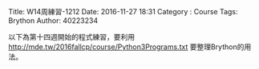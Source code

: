 Title:  W14周練習-1212
Date: 2016-11-27 18:31
Category : Course
Tags: Brython
Author: 40223234

以下為第十四週開始的程式練習，要利用<a href="http://mde.tw/2016fallcp/course/Python3Programs.txt">http://mde.tw/2016fallcp/course/Python3Programs.txt</a> 要整理Brython的用法。

<!-- PELICAN_END_SUMMARY -->

<!-- 導入 Brython 標準程式庫 -->

<script type="text/javascript" 
    src="https://cdn.rawgit.com/brython-dev/brython/master/www/src/brython_dist.js">
</script>

<!-- 啟動 Brython -->
<script>
window.onload=function(){
brython(1);
}           
</script>

<!-- 以下實際利用  Brython 畫圖 -->
<div id="ex1"></div>
<script type="text/python3">
from browser import document as doc
container = doc['ex1']

container <= "W14 練習"

<div id="ex2"></div>
<script type="text/python3">
from browser import document as doc
from browser import html
container = doc['ex2']
mystring = input("要印啥??")
mynum = input("要印幾次??")

for i in range(int(mynum)):
    #container <= "W14 練習-2" + html.BR()
    container <= "mystring + html.BR()
</script>